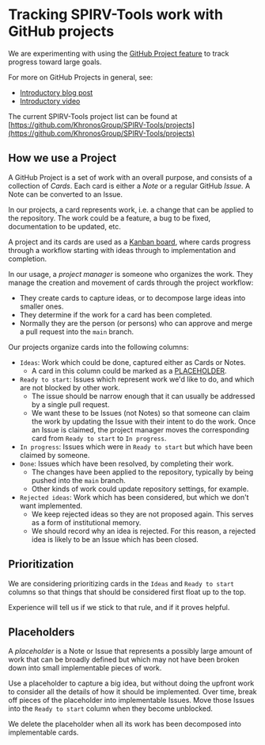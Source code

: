 # Tracking SPIRV-Tools work with GitHub projects

We are experimenting with using the [GitHub Project
feature](https://help.github.com/articles/tracking-the-progress-of-your-work-with-projects/)
to track progress toward large goals.

For more on GitHub Projects in general, see:
* [Introductory blog post](https://github.com/blog/2256-a-whole-new-github-universe-announcing-new-tools-forums-and-features)
* [Introductory video](https://www.youtube.com/watch?v=C6MGKHkNtxU)

The current SPIRV-Tools project list can be found at
[https://github.com/KhronosGroup/SPIRV-Tools/projects](https://github.com/KhronosGroup/SPIRV-Tools/projects)

## How we use a Project

A GitHub Project is a set of work with an overall purpose, and
consists of a collection of *Cards*.
Each card is either a *Note* or a regular GitHub *Issue.*
A Note can be converted to an Issue.

In our projects, a card represents work, i.e. a change that can
be applied to the repository.
The work could be a feature, a bug to be fixed, documentation to be
updated, etc.

A project and its cards are used as a [Kanban
board](https://en.wikipedia.org/wiki/Kanban_board), where cards progress
through a workflow starting with ideas through to implementation and completion.

In our usage, a *project manager* is someone who organizes the work.
They manage the creation and movement of cards
through the project workflow:
* They create cards to capture ideas, or to decompose large ideas into smaller
  ones.
* They determine if the work for a card has been completed.
* Normally they are the person (or persons) who can approve and merge a pull
  request into the `main` branch.

Our projects organize cards into the following columns:
* `Ideas`: Work which could be done, captured either as Cards or Notes.
  * A card in this column could be marked as a [PLACEHOLDER](#placeholders).
* `Ready to start`: Issues which represent work we'd like to do, and which
  are not blocked by other work.
  * The issue should be narrow enough that it can usually be addressed by a
    single pull request.
  * We want these to be Issues (not Notes) so that someone can claim the work
    by updating the Issue with their intent to do the work.
    Once an Issue is claimed, the project manager moves the corresponding card
    from `Ready to start` to `In progress`.
* `In progress`: Issues which were in `Ready to start` but which have been
  claimed by someone.
* `Done`: Issues which have been resolved, by completing their work.
  * The changes have been applied to the repository, typically by being pushed
  into the `main` branch.
  * Other kinds of work could update repository settings, for example.
* `Rejected ideas`: Work which has been considered, but which we don't want
  implemented.
  * We keep rejected ideas so they are not proposed again. This serves
    as a form of institutional memory.
  * We should record why an idea is rejected. For this reason, a rejected
    idea is likely to be an Issue which has been closed.

## Prioritization

We are considering prioritizing cards in the `Ideas` and `Ready to start`
columns so that things that should be considered first float up to the top.

Experience will tell us if we stick to that rule, and if it proves helpful.

## Placeholders

A *placeholder* is a Note or Issue that represents a possibly large amount
of work that can be broadly defined but which may not have been broken down
into small implementable pieces of work.

Use a placeholder to capture a big idea, but without doing the upfront work
to consider all the details of how it should be implemented.
Over time, break off pieces of the placeholder into implementable Issues.
Move those Issues into the `Ready to start` column when they become unblocked.

We delete the placeholder when all its work has been decomposed into
implementable cards.
